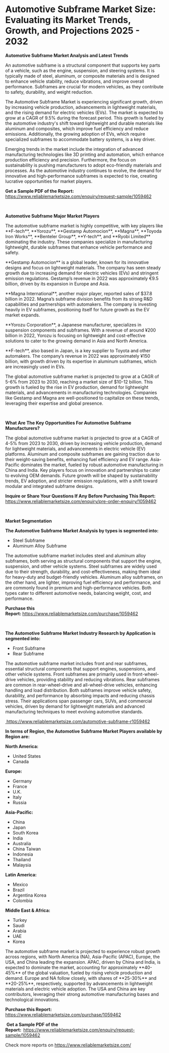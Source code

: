 <p><h1>Automotive Subframe Market Size: Evaluating its Market Trends, Growth, and Projections 2025 - 2032</h1></p><p><strong>Automotive Subframe Market Analysis and Latest Trends</strong></p>
<p><p>An automotive subframe is a structural component that supports key parts of a vehicle, such as the engine, suspension, and steering systems. It is typically made of steel, aluminum, or composite materials and is designed to enhance vehicle stability, reduce vibrations, and improve overall performance. Subframes are crucial for modern vehicles, as they contribute to safety, durability, and weight reduction.</p><p>The Automotive Subframe Market is experiencing significant growth, driven by increasing vehicle production, advancements in lightweight materials, and the rising demand for electric vehicles (EVs). The market is expected to grow at a CAGR of 9.5% during the forecast period. This growth is fueled by the automotive industry's shift toward lightweight and durable materials like aluminum and composites, which improve fuel efficiency and reduce emissions. Additionally, the growing adoption of EVs, which require specialized subframes to accommodate battery systems, is a key driver.</p><p>Emerging trends in the market include the integration of advanced manufacturing technologies like 3D printing and automation, which enhance production efficiency and precision. Furthermore, the focus on sustainability is pushing manufacturers to adopt eco-friendly materials and processes. As the automotive industry continues to evolve, the demand for innovative and high-performance subframes is expected to rise, creating lucrative opportunities for market players.</p></p>
<p><strong>Get a Sample PDF of the Report:&nbsp;</strong> <a href="https://www.reliablemarketsize.com/enquiry/request-sample/1059462?utm_campaign=1836&utm_medium=2&utm_source=Github&utm_content=ia&utm_term=21012025&utm_id=automotive-subframe">https://www.reliablemarketsize.com/enquiry/request-sample/1059462</a></p>
<p>&nbsp;</p>
<p><strong>Automotive Subframe Major Market Players</strong></p>
<p><p>The automotive subframe market is highly competitive, with key players like **F-tech**, **Yorozu**, **Gestamp Automocion**, **Magna**, **Toyoda Iron Works**, **Benteler Group**, **Y-tech**, and **Ryobi Limited** dominating the industry. These companies specialize in manufacturing lightweight, durable subframes that enhance vehicle performance and safety.</p><p>**Gestamp Automocion** is a global leader, known for its innovative designs and focus on lightweight materials. The company has seen steady growth due to increasing demand for electric vehicles (EVs) and stringent emission regulations. Gestamp’s revenue in 2022 was approximately €9.5 billion, driven by its expansion in Europe and Asia.</p><p>**Magna International**, another major player, reported sales of $37.8 billion in 2022. Magna’s subframe division benefits from its strong R&D capabilities and partnerships with automakers. The company is investing heavily in EV subframes, positioning itself for future growth as the EV market expands.</p><p>**Yorozu Corporation**, a Japanese manufacturer, specializes in suspension components and subframes. With a revenue of around ¥200 billion in 2022, Yorozu is focusing on lightweight and cost-effective solutions to cater to the growing demand in Asia and North America.</p><p>**F-tech**, also based in Japan, is a key supplier to Toyota and other automakers. The company’s revenue in 2022 was approximately ¥150 billion, with growth driven by its expertise in aluminum subframes, which are increasingly used in EVs.</p><p>The global automotive subframe market is projected to grow at a CAGR of 5-6% from 2023 to 2030, reaching a market size of $10-12 billion. This growth is fueled by the rise in EV production, demand for lightweight materials, and advancements in manufacturing technologies. Companies like Gestamp and Magna are well-positioned to capitalize on these trends, leveraging their expertise and global presence.</p></p>
<p>&nbsp;</p>
<p><strong>What Are The Key Opportunities For Automotive Subframe Manufacturers?</strong></p>
<p><p>The global automotive subframe market is projected to grow at a CAGR of 4-5% from 2023 to 2030, driven by increasing vehicle production, demand for lightweight materials, and advancements in electric vehicle (EV) platforms. Aluminum and composite subframes are gaining traction due to their weight-saving benefits, enhancing fuel efficiency and EV range. Asia-Pacific dominates the market, fueled by robust automotive manufacturing in China and India. Key players focus on innovation and partnerships to cater to evolving OEM demands. Future growth will be shaped by sustainability trends, EV adoption, and stricter emission regulations, with a shift toward modular and integrated subframe designs.</p></p>
<p><strong>Inquire or Share Your Questions If Any Before Purchasing This Report:</strong> <a href="https://www.reliablemarketsize.com/enquiry/pre-order-enquiry/1059462?utm_campaign=1836&utm_medium=2&utm_source=Github&utm_content=ia&utm_term=21012025&utm_id=automotive-subframe">https://www.reliablemarketsize.com/enquiry/pre-order-enquiry/1059462</a></p>
<p>&nbsp;</p>
<p><strong>Market Segmentation</strong></p>
<p><strong>The Automotive Subframe Market Analysis by types is segmented into:</strong></p>
<p><ul><li>Steel Subframe</li><li>Aluminum Alloy Subframe</li></ul></p>
<p><p>The automotive subframe market includes steel and aluminum alloy subframes, both serving as structural components that support the engine, suspension, and other vehicle systems. Steel subframes are widely used due to their strength, durability, and cost-effectiveness, making them ideal for heavy-duty and budget-friendly vehicles. Aluminum alloy subframes, on the other hand, are lighter, improving fuel efficiency and performance, and are commonly found in premium and high-performance vehicles. Both types cater to different automotive needs, balancing weight, cost, and performance.</p></p>
<p><strong>Purchase this Report:&nbsp;</strong><a href="https://www.reliablemarketsize.com/purchase/1059462?utm_campaign=1836&utm_medium=2&utm_source=Github&utm_content=ia&utm_term=21012025&utm_id=automotive-subframe">https://www.reliablemarketsize.com/purchase/1059462</a></p>
<p>&nbsp;</p>
<p><strong>The Automotive Subframe Market Industry Research by Application is segmented into:</strong></p>
<p><ul><li>Front Subframe</li><li>Rear Subframe</li></ul></p>
<p><p>The automotive subframe market includes front and rear subframes, essential structural components that support engines, suspensions, and other vehicle systems. Front subframes are primarily used in front-wheel-drive vehicles, providing stability and reducing vibrations. Rear subframes are common in rear-wheel-drive and all-wheel-drive vehicles, enhancing handling and load distribution. Both subframes improve vehicle safety, durability, and performance by absorbing impacts and reducing chassis stress. Their applications span passenger cars, SUVs, and commercial vehicles, driven by demand for lightweight materials and advanced manufacturing techniques to meet evolving automotive standards.</p></p>
<p><a href="https://www.reliablemarketsize.com/automotive-subframe-r1059462?utm_campaign=1836&utm_medium=2&utm_source=Github&utm_content=ia&utm_term=21012025&utm_id=automotive-subframe">&nbsp;https://www.reliablemarketsize.com/automotive-subframe-r1059462</a></p>
<p><strong>In terms of Region, the Automotive Subframe Market Players available by Region are:</strong></p>
<p>
    <p> <strong> North America: </strong>
        <ul>
            <li>United States</li>
            <li>Canada</li>
        </ul>
        </p> 
    <p> <strong> Europe: </strong>
        <ul>
            <li>Germany</li>
            <li>France</li>
            <li>U.K.</li>
            <li>Italy</li>
            <li>Russia</li>
        </ul>
        </p> 
    <p> <strong> Asia-Pacific: </strong>
        <ul>
            <li>China</li>
            <li>Japan</li>
            <li>South Korea</li>
            <li>India</li>
            <li>Australia</li>
            <li>China Taiwan</li>
            <li>Indonesia</li>
            <li>Thailand</li>
            <li>Malaysia</li>
        </ul>
        </p> 
    <p> <strong> Latin America: </strong>
        <ul>
            <li>Mexico</li>
            <li>Brazil</li>
            <li>Argentina Korea</li>
            <li>Colombia</li>
        </ul>
        </p> 
    <p> <strong> Middle East & Africa: </strong>
        <ul>
            <li>Turkey</li>
            <li>Saudi</li>
            <li>Arabia</li>
            <li>UAE</li>
            <li>Korea</li>
        </ul>
    </p>
    </p>
<p><p>The automotive subframe market is projected to experience robust growth across regions, with North America (NA), Asia-Pacific (APAC), Europe, the USA, and China leading the expansion. APAC, driven by China and India, is expected to dominate the market, accounting for approximately **40-45%** of the global valuation, fueled by rising vehicle production and demand. Europe and NA follow closely, with shares of **25-30%** and **20-25%**, respectively, supported by advancements in lightweight materials and electric vehicle adoption. The USA and China are key contributors, leveraging their strong automotive manufacturing bases and technological innovations.</p></p>
<p><strong>Purchase this Report: </strong><a href="https://www.reliablemarketsize.com/purchase/1059462?utm_campaign=1836&utm_medium=2&utm_source=Github&utm_content=ia&utm_term=21012025&utm_id=automotive-subframe">https://www.reliablemarketsize.com/purchase/1059462</a></p>
<p>&nbsp;<strong>Get a Sample PDF of the Report:&nbsp;&nbsp;</strong><a href="https://www.reliablemarketsize.com/enquiry/request-sample/1059462?utm_campaign=1836&utm_medium=2&utm_source=Github&utm_content=ia&utm_term=21012025&utm_id=automotive-subframe">https://www.reliablemarketsize.com/enquiry/request-sample/1059462</a></p>
<p><strong></strong></p>
<p>Check more reports on <a href="https://www.reliablemarketsize.com/?utm_campaign=1836&utm_medium=2&utm_source=Github&utm_content=ia&utm_term=21012025&utm_id=automotive-subframe">https://www.reliablemarketsize.com/</a></p>